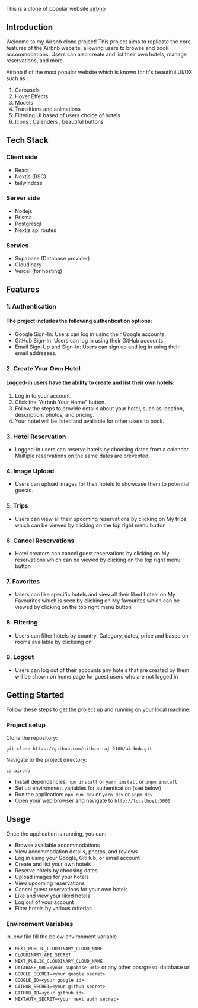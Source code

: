 This is a clone of popular website [airbnb](https://www.airbnb.co.in/)



## Introduction

Welcome to my Airbnb clone project! This project aims to replicate the core features of the Airbnb website, allowing users to browse and book accommodations. Users can also create and list their own hotels, manage reservations, and more.

Airbnb if of the most popular website which is known for it's beautiful UI/UX such as :
1. Carousels 
2. Hover Effects
3. Models 
4. Transitions and animations
5. Filtering UI based of users choice of hotels 
6. Icons , Calenders , beautiful buttons

## Tech Stack

### Client side
- React
- Nextjs (RSC)
- tailwindcss
### Server side
- Nodejs
- Prisma
- Postgresql
- Nextjs api routes

### Servies
- Supabase (Database provider)
- Cloudinary
- Vercel (for hosting)

## Features

### 1. Authentication

#### The project includes the following authentication options:

- Google Sign-In: Users can log in using their Google accounts.
- GitHub Sign-In: Users can log in using their GitHub accounts.
- Email Sign-Up and Sign-In: Users can sign up and log in using their email addresses.

### 2. Create Your Own Hotel

#### Logged-in users have the ability to create and list their own hotels:

1. Log in to your account.
2. Click the "Airbnb Your Home" button.
3. Follow the steps to provide details about your hotel, such as location, description, photos, and pricing.
4. Your hotel will be listed and available for other users to book.

### 3. Hotel Reservation

- Logged-in users can reserve hotels by choosing dates from a calendar. Multiple reservations on the same dates are prevented.

### 4. Image Upload

- Users can upload images for their hotels to showcase them to potential guests.

### 5. Trips

- Users can view all their upcoming reservations by clicking on My trips which can be viewed by clicking on the top right menu button

### 6. Cancel Reservations

- Hotel creators can cancel guest reservations by clicking on My reservations which can be viewed by clicking on the top right menu button

### 7. Favorites

- Users can like specific hotels and view all their liked hotels on My Favourites which is seen by clicking on My favourites which can be viewed by clicking on the top right menu button

### 8.  Filtering

- Users can filter hotels by country, Category, dates, price and based on rooms available by clickeing on .
### 9.  Logout

- Users can log out of their accounts any hotels that are created by them will be shown on home page for guest users who are not logged in


## Getting Started

Follow these steps to get the project up and running on your local machine:

### Project setup

Clone the repository:
```
git clone https://github.com/nithin-raj-9100/airbnb.git
```

 Navigate to the project directory: 
 ```
 cd airbnb
 ```
 

- Install dependencies: `npm install` or `yarn install` or `pnpm install`
- Set up environment variables for authentication (see below) 
- Run the application: `npm run dev` or `yarn dev` or `pnpm dev`
- Open your web browser and navigate to `http://localhost:3000`

## Usage

Once the application is running, you can:

- Browse available accommodations
- View accommodation details, photos, and reviews
- Log in using your Google, GitHub, or email account
- Create and list your own hotels
- Reserve hotels by choosing dates
- Upload images for your hotels
- View upcoming reservations
- Cancel guest reservations for your own hotels
- Like and view your liked hotels
- Log out of your account
- Filter hotels by various criterias


### Environment Variables 
in .env file fill the below environment variable
- `NEXT_PUBLIC_CLOUDINARY_CLOUD_NAME`
- `CLOUDINARY_API_SECRET`
- `NEXT_PUBLIC_CLOUDINARY_CLOUD_NAME`
- `DATABASE_URL=<your supabase url>` or any other posrgresql database url
- `GOOGLE_SECRET=<your google secret>`
- `GOOGLE_ID=<your google id>`
- `GITHUB_SECRET=<your github secret>`
- `GITHUB_ID=<your github id>`
- `NEXTAUTH_SECRET=<your next auth secret>`

